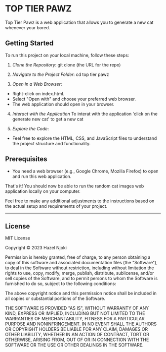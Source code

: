 

# TOP TIER PAWZ
Top Tier Pawz is a web application that allows you to generate a new cat whenever your bored.

## Getting Started

To run this project on your local machine, follow these steps:

1. *Clone the Repository*: 
git clone (the URL for the repo)

2. *Navigate to the Project Folder*:
cd top tier pawz

3. *Open in a Web Browser*:
- Right-click on index.html.
- Select "Open with" and choose your preferred web browser.
- The web application should open in your browser.

4. *Interact with the Application*
To interat with the application 'click on the generate new cat' to get a new cat

5. *Explore the Code*:
- Feel free to explore the HTML, CSS, and JavaScript files to understand the project structure and functionality.

## Prerequisites

- You need a web browser (e.g., Google Chrome, Mozilla Firefox) to open and run this web application.

That's it! You should now be able to run the random cat images web application locally on your computer.

Feel free to make any additional adjustments to the instructions based on the actual setup and requirements of your project.

---

## License

MIT License

Copyright © 2023 Hazel Njoki

Permission is hereby granted, free of charge, to any person obtaining a copy of this software and associated documentation files (the "Software"), to deal in the Software without restriction, including without limitation the rights to use, copy, modify, merge, publish, distribute, sublicense, and/or sell copies of the Software, and to permit persons to whom the Software is furnished to do so, subject to the following conditions:

The above copyright notice and this permission notice shall be included in all copies or substantial portions of the Software.

THE SOFTWARE IS PROVIDED "AS IS", WITHOUT WARRANTY OF ANY KIND, EXPRESS OR IMPLIED, INCLUDING BUT NOT LIMITED TO THE WARRANTIES OF MERCHANTABILITY, FITNESS FOR A PARTICULAR PURPOSE AND NONINFRINGEMENT. IN NO EVENT SHALL THE AUTHORS OR COPYRIGHT HOLDERS BE LIABLE FOR ANY CLAIM, DAMAGES OR OTHER LIABILITY, WHETHER IN AN ACTION OF CONTRACT, TORT OR OTHERWISE, ARISING FROM, OUT OF OR IN CONNECTION WITH THE SOFTWARE OR THE USE OR OTHER DEALINGS IN THE SOFTWARE.